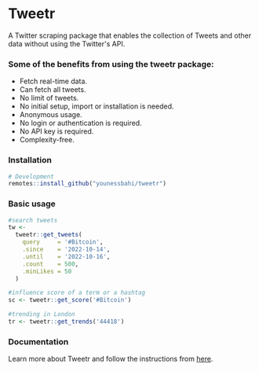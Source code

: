 # Tweetr

A Twitter scraping package that enables the collection of Tweets and other data without using the Twitter's API.

### Some of the benefits from using the tweetr package:

- Fetch real-time data.
- Can fetch all tweets.
- No limit of tweets.
- No initial setup, import or installation is needed.
- Anonymous usage.
- No login or authentication is required.
- No API key is required.
- Complexity-free.


### Installation
```R 
# Development
remotes::install_github("younessbahi/tweetr")
``` 

### Basic usage

```R
#search tweets
tw <- 
  tweetr::get_tweets(
    query     = '#Bitcoin',
    .since    = '2022-10-14', 
    .until    = '2022-10-16',
    .count    = 500,
    .minLikes = 50
  )

#influence score of a term or a hashtag
sc <- tweetr::get_score('#Bitcoin')

#trending in London
tr <- tweetr::get_trends('44418')
```
### Documentation
Learn more about Tweetr and follow the instructions from [here](https://younessbahi.github.io/tweetr.docs/).